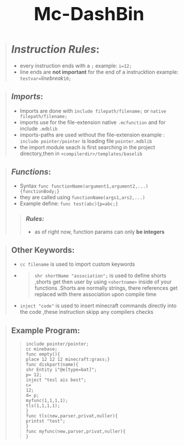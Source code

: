 
# **<p align="center" style="font-size:50px">  Mc-DashBin</p>**





> # *Instruction Rules*:
> * every instruction ends with a `;` example: `i=12;`
> * line ends are **not important** for the end of a instrucktion example: `testvar=`_linebreak_`10;`

> ## *Imports*:
> * Imports are done with `include filepath/filename;` or `native filepath/filename;`
> * imports use for the file-extension native `.mcfunction` and for include `.mdblib`
> * imports-paths are used without the file-extension example : `include pointer/pointer` is loading file `pointer.mdblib`
> * the import module seach is first searching in the project directory,then in `<compilerdir>/templates/baselib`

> ## *Functions*:
> *   Syntax  `func functionName(argument1,argument2,...){functionBody;}`
> * they are called using `functionName(args1,ars2,...)`
> * Example define: `func test(abc){p=abc;}`
> > ### *Rules:*
> > * as of right now, function params can only **be integers**

> ## Other Keywords:
> * `cc filename` is used to import custom keywords
> * > `shr shortName "association";` is used to define shorts ,shorts get then user by using `<shortname>` inside of your functions .Shorts are normally strings,  there references get replaced with there association upon compile time
> * `inject "code"` is used to insert minecraft commands directly into the code ,these instruction skipp any compilers checks 

> ## Example Program:
>> `include pointer/pointer;`<br>
>    `cc minebase;`<br>
>    `func empty(){`<br>
>    `place 12 12 12 minecraft:grass;}`<br>
>    `func diskpart(name){`<br>
>    `shr Entity i"@e[type=bat]";`<br>
>    `p= 12;`<br>
>    `inject "tesl ais best";`<br>
>    `c=`<br>
>    `12;`<br>
>    `d= p;`<br>
>    `myfunc(1,1,1,1);`<br>
>    `tls(1,1,1,1);`<br>
>    `}`<br>
>    `func tls(new,parser,privat,nuller){`<br>
>    `printst "test";`<br>
>    `}`<br>
>    `func myfunc(new,parser,privat,nuller){`<br>
>    `}`<br>